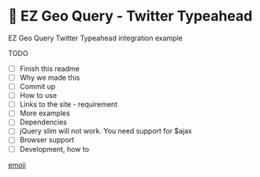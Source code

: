# :facepunch: EZ Geo Query - Twitter Typeahead

EZ Geo Query Twitter Typeahead integration example

TODO
- [ ] Finish this readme
- [ ] Why we made this
- [ ] Commit up
- [ ] How to use
- [ ] Links to the site - requirement
- [ ] More examples
- [ ] Dependencies
- [ ] jQuery slim will not work. You need support for $ajax
- [ ] Browser support
- [ ] Development, how to 

[emoji](https://www.webpagefx.com/tools/emoji-cheat-sheet/)
